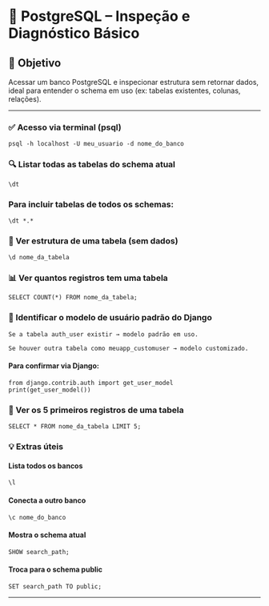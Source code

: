 # 🧩 PostgreSQL – Inspeção e Diagnóstico Básico

## 🎯 Objetivo

Acessar um banco PostgreSQL e inspecionar estrutura sem retornar dados, ideal para entender o schema em uso (ex: tabelas existentes, colunas, relações).

---

### ✅ Acesso via terminal (psql)

```
psql -h localhost -U meu_usuario -d nome_do_banco
```

### 🔍 Listar todas as tabelas do schema atual

```
\dt
```

### Para incluir tabelas de todos os schemas:

```
\dt *.*
```

### 🧱 Ver estrutura de uma tabela (sem dados)

```
\d nome_da_tabela
```

### 📊 Ver quantos registros tem uma tabela

```
SELECT COUNT(*) FROM nome_da_tabela;
```

### 🧠 Identificar o modelo de usuário padrão do Django

    Se a tabela auth_user existir → modelo padrão em uso.

    Se houver outra tabela como meuapp_customuser → modelo customizado.

#### Para confirmar via Django:

```
from django.contrib.auth import get_user_model
print(get_user_model())
```

### 🧪 Ver os 5 primeiros registros de uma tabela

```
SELECT * FROM nome_da_tabela LIMIT 5;
```

### 💡 Extras úteis

#### Lista todos os bancos

```
\l
```

#### Conecta a outro banco

```
\c nome_do_banco

```

#### Mostra o schema atual

```
SHOW search_path;
```

#### Troca para o schema public

```
SET search_path TO public;
```

---
